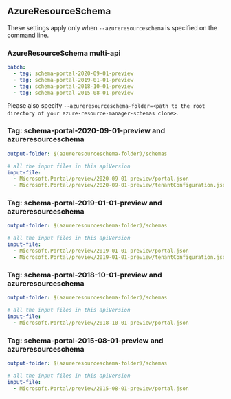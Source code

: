 ## AzureResourceSchema

These settings apply only when `--azureresourceschema` is specified on the command line.

### AzureResourceSchema multi-api

``` yaml $(azureresourceschema) && $(multiapi)
batch:
  - tag: schema-portal-2020-09-01-preview
  - tag: schema-portal-2019-01-01-preview
  - tag: schema-portal-2018-10-01-preview
  - tag: schema-portal-2015-08-01-preview

```

Please also specify `--azureresourceschema-folder=<path to the root directory of your azure-resource-manager-schemas clone>`.

### Tag: schema-portal-2020-09-01-preview and azureresourceschema

``` yaml $(tag) == 'schema-portal-2020-09-01-preview' && $(azureresourceschema)
output-folder: $(azureresourceschema-folder)/schemas

# all the input files in this apiVersion
input-file:
  - Microsoft.Portal/preview/2020-09-01-preview/portal.json
  - Microsoft.Portal/preview/2020-09-01-preview/tenantConfiguration.json

```

### Tag: schema-portal-2019-01-01-preview and azureresourceschema

``` yaml $(tag) == 'schema-portal-2019-01-01-preview' && $(azureresourceschema)
output-folder: $(azureresourceschema-folder)/schemas

# all the input files in this apiVersion
input-file:
  - Microsoft.Portal/preview/2019-01-01-preview/portal.json
  - Microsoft.Portal/preview/2019-01-01-preview/tenantConfiguration.json

```

### Tag: schema-portal-2018-10-01-preview and azureresourceschema

``` yaml $(tag) == 'schema-portal-2018-10-01-preview' && $(azureresourceschema)
output-folder: $(azureresourceschema-folder)/schemas

# all the input files in this apiVersion
input-file:
  - Microsoft.Portal/preview/2018-10-01-preview/portal.json

```

### Tag: schema-portal-2015-08-01-preview and azureresourceschema

``` yaml $(tag) == 'schema-portal-2015-08-01-preview' && $(azureresourceschema)
output-folder: $(azureresourceschema-folder)/schemas

# all the input files in this apiVersion
input-file:
  - Microsoft.Portal/preview/2015-08-01-preview/portal.json

```
